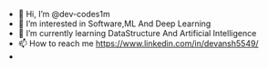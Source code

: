 - 👋 Hi, I’m @dev-codes1m
- 👀 I’m interested in Software,ML And Deep Learning
- 🌱 I’m currently learning DataStructure And Artificial Intelligence
- 📫 How to reach me https://www.linkedin.com/in/devansh5549/
-                   

<!---
dev-codes1m/dev-codes1m is a ✨ special ✨ repository because its `README.md` (this file) appears on your GitHub profile.
You can click the Preview link to take a look at your changes.
--->
